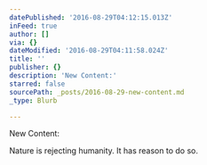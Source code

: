 ```yaml
---
datePublished: '2016-08-29T04:12:15.013Z'
inFeed: true
author: []
via: {}
dateModified: '2016-08-29T04:11:58.024Z'
title: ''
publisher: {}
description: 'New Content:'
starred: false
sourcePath: _posts/2016-08-29-new-content.md
_type: Blurb

---
```

New Content:

Nature is rejecting humanity. It has reason to do so.